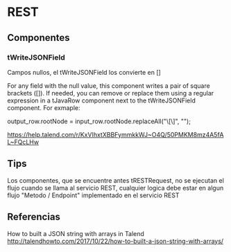 # REST


## Componentes

### tWriteJSONField 


Campos nullos, el tWriteJSONField los convierte en []

For any field with the null value, this component writes a pair of square brackets ([]). If needed, you can remove or replace them using a regular expression in a tJavaRow component next to the tWriteJSONField component. For exmaple:

output_row.rootNode = input_row.rootNode.replaceAll("\\[\\]", "");

https://help.talend.com/r/KxVIhxtXBBFymmkkWJ~O4Q/50PMKM8mz4A5fAL~FQcLHw


## Tips

Los componentes, que se encuentre antes tRESTRequest, no se ejecutan el flujo cuando se llama al servicio REST, cualquier logica debe estar en algun flujo "Metodo / Endpoint" implementado en el servicio REST  

## Referencias

How to built a JSON string with arrays in Talend
http://talendhowto.com/2017/10/22/how-to-built-a-json-string-with-arrays/
